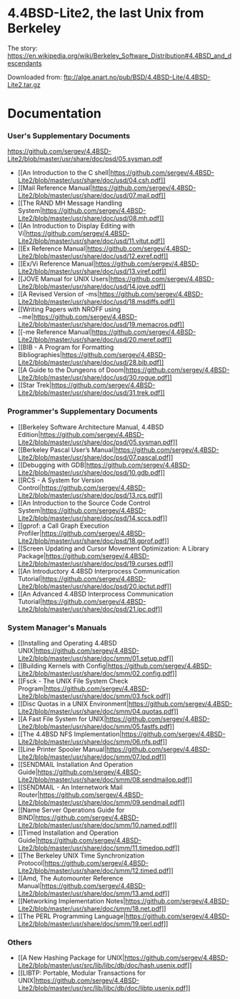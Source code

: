 # 4.4BSD-Lite2, the last Unix from Berkeley

The story: https://en.wikipedia.org/wiki/Berkeley_Software_Distribution#4.4BSD_and_descendants

Downloaded from: ftp://alge.anart.no/pub/BSD/4.4BSD-Lite/4.4BSD-Lite2.tar.gz

# Documentation

### User's Supplementary Documents
https://github.com/sergev/4.4BSD-Lite2/blob/master/usr/share/doc/psd/05.sysman.pdf

* [[An Introduction to the C shell|https://github.com/sergev/4.4BSD-Lite2/blob/master/usr/share/doc/usd/04.csh.pdf]]
* [[Mail Reference Manual|https://github.com/sergev/4.4BSD-Lite2/blob/master/usr/share/doc/usd/07.mail.pdf]]
* [[The RAND MH Message Handling System|https://github.com/sergev/4.4BSD-Lite2/blob/master/usr/share/doc/usd/08.mh.pdf]]
* [[An Introduction to Display Editing with Vi|https://github.com/sergev/4.4BSD-Lite2/blob/master/usr/share/doc/usd/11.vitut.pdf]]
* [[Ex Reference Manual|https://github.com/sergev/4.4BSD-Lite2/blob/master/usr/share/doc/usd/12.exref.pdf]]
* [[Ex/Vi Reference Manual|https://github.com/sergev/4.4BSD-Lite2/blob/master/usr/share/doc/usd/13.viref.pdf]]
* [[JOVE Manual for UNIX Users|https://github.com/sergev/4.4BSD-Lite2/blob/master/usr/share/doc/usd/14.jove.pdf]]
* [[A Revised Version of -ms|https://github.com/sergev/4.4BSD-Lite2/blob/master/usr/share/doc/usd/18.msdiffs.pdf]]
* [[Writing Papers with NROFF using −me|https://github.com/sergev/4.4BSD-Lite2/blob/master/usr/share/doc/usd/19.memacros.pdf]]
* [[-me Reference Manual|https://github.com/sergev/4.4BSD-Lite2/blob/master/usr/share/doc/usd/20.meref.pdf]]
* [[BIB - A Program for Formatting Bibliographies|https://github.com/sergev/4.4BSD-Lite2/blob/master/usr/share/doc/usd/28.bib.pdf]]
* [[A Guide to the Dungeons of Doom|https://github.com/sergev/4.4BSD-Lite2/blob/master/usr/share/doc/usd/30.rogue.pdf]]
* [[Star Trek|https://github.com/sergev/4.4BSD-Lite2/blob/master/usr/share/doc/usd/31.trek.pdf]]

### Programmer's Supplementary Documents
* [[Berkeley Software Architecture Manual, 4.4BSD Edition|https://github.com/sergev/4.4BSD-Lite2/blob/master/usr/share/doc/psd/05.sysman.pdf]]
* [[Berkeley Pascal User’s Manual|https://github.com/sergev/4.4BSD-Lite2/blob/master/usr/share/doc/psd/07.pascal.pdf]]
* [[Debugging with GDB|https://github.com/sergev/4.4BSD-Lite2/blob/master/usr/share/doc/psd/10.gdb.pdf]]
* [[RCS - A System for Version Control|https://github.com/sergev/4.4BSD-Lite2/blob/master/usr/share/doc/psd/13.rcs.pdf]]
* [[An Introduction to the Source Code Control System|https://github.com/sergev/4.4BSD-Lite2/blob/master/usr/share/doc/psd/14.sccs.pdf]]
* [[gprof: a Call Graph Execution Profiler|https://github.com/sergev/4.4BSD-Lite2/blob/master/usr/share/doc/psd/18.gprof.pdf]]
* [[Screen Updating and Cursor Movement Optimization: A Library Package|https://github.com/sergev/4.4BSD-Lite2/blob/master/usr/share/doc/psd/19.curses.pdf]]
* [[An Introductory 4.4BSD Interprocess Communication Tutorial|https://github.com/sergev/4.4BSD-Lite2/blob/master/usr/share/doc/psd/20.ipctut.pdf]]
* [[An Advanced 4.4BSD Interprocess Communication Tutorial|https://github.com/sergev/4.4BSD-Lite2/blob/master/usr/share/doc/psd/21.ipc.pdf]]

### System Manager's Manuals
* [[Installing and Operating 4.4BSD UNIX|https://github.com/sergev/4.4BSD-Lite2/blob/master/usr/share/doc/smm/01.setup.pdf]]
* [[Building Kernels with Config|https://github.com/sergev/4.4BSD-Lite2/blob/master/usr/share/doc/smm/02.config.pdf]]
* [[Fsck - The UNIX File System Check Program|https://github.com/sergev/4.4BSD-Lite2/blob/master/usr/share/doc/smm/03.fsck.pdf]]
* [[Disc Quotas in a UNIX Environment|https://github.com/sergev/4.4BSD-Lite2/blob/master/usr/share/doc/smm/04.quotas.pdf]]
* [[A Fast File System for UNIX|https://github.com/sergev/4.4BSD-Lite2/blob/master/usr/share/doc/smm/05.fastfs.pdf]]
* [[The 4.4BSD NFS Implementation|https://github.com/sergev/4.4BSD-Lite2/blob/master/usr/share/doc/smm/06.nfs.pdf]]
* [[Line Printer Spooler Manual|https://github.com/sergev/4.4BSD-Lite2/blob/master/usr/share/doc/smm/07.lpd.pdf]]
* [[SENDMAIL Installation And Operation Guide|https://github.com/sergev/4.4BSD-Lite2/blob/master/usr/share/doc/smm/08.sendmailop.pdf]]
* [[SENDMAIL - An Internetwork Mail Router|https://github.com/sergev/4.4BSD-Lite2/blob/master/usr/share/doc/smm/09.sendmail.pdf]]
* [[Name Server Operations Guide for BIND|https://github.com/sergev/4.4BSD-Lite2/blob/master/usr/share/doc/smm/10.named.pdf]]
* [[Timed Installation and Operation Guide|https://github.com/sergev/4.4BSD-Lite2/blob/master/usr/share/doc/smm/11.timedop.pdf]]
* [[The Berkeley UNIX Time Synchronization Protocol|https://github.com/sergev/4.4BSD-Lite2/blob/master/usr/share/doc/smm/12.timed.pdf]]
* [[Amd, The Automounter Reference Manual|https://github.com/sergev/4.4BSD-Lite2/blob/master/usr/share/doc/smm/13.amd.pdf]]
* [[Networking Implementation Notes|https://github.com/sergev/4.4BSD-Lite2/blob/master/usr/share/doc/smm/18.net.pdf]]
* [[The PERL Programming Language|https://github.com/sergev/4.4BSD-Lite2/blob/master/usr/share/doc/smm/19.perl.pdf]]

### Others
* [[A New Hashing Package for UNIX|https://github.com/sergev/4.4BSD-Lite2/blob/master/usr/src/lib/libc/db/doc/hash.usenix.pdf]]
* [[LIBTP: Portable, Modular Transactions for UNIX|https://github.com/sergev/4.4BSD-Lite2/blob/master/usr/src/lib/libc/db/doc/libtp.usenix.pdf]]
